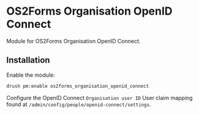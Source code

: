 # OS2Forms Organisation OpenID Connect

Module for OS2Forms Organisation OpenID Connect.

## Installation

Enable the module:

```sh
drush pm:enable os2forms_organisation_openid_connect
```

Configure the OpenID Connect `Organisation user ID` User claim
mapping found at `/admin/config/people/openid-connect/settings`.
